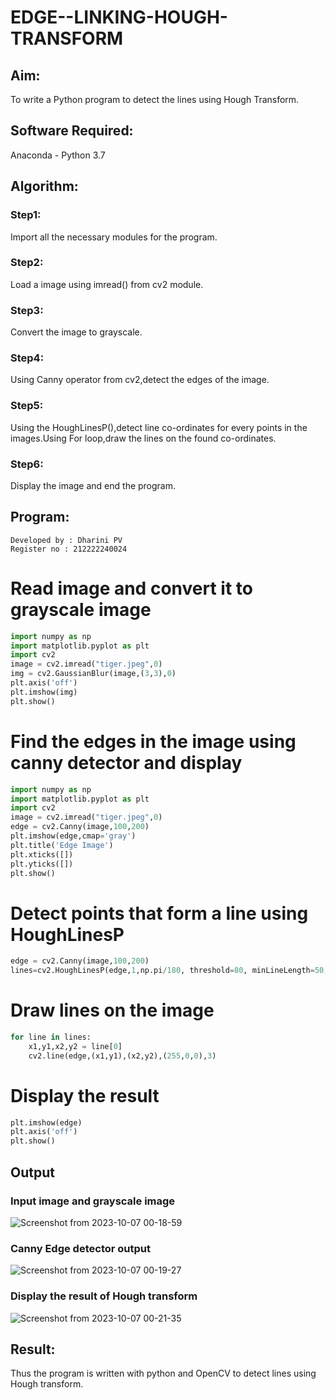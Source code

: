 # EDGE--LINKING-HOUGH-TRANSFORM
## Aim:
To write a Python program to detect the lines using Hough Transform.

## Software Required:
Anaconda - Python 3.7

## Algorithm:
### Step1:
Import all the necessary modules for the program.

### Step2:
Load a image using imread() from cv2 module.

### Step3:
Convert the image to grayscale.

### Step4:
Using Canny operator from cv2,detect the edges of the image.

### Step5:
Using the HoughLinesP(),detect line co-ordinates for every points in the images.Using For loop,draw the lines on the found co-ordinates.

### Step6:
Display the image and end the program.

## Program:
```
Developed by : Dharini PV
Register no : 212222240024
```
# Read image and convert it to grayscale image
```python
import numpy as np
import matplotlib.pyplot as plt
import cv2
image = cv2.imread("tiger.jpeg",0)
img = cv2.GaussianBlur(image,(3,3),0)
plt.axis('off')
plt.imshow(img)
plt.show()
```
# Find the edges in the image using canny detector and display
```python
import numpy as np
import matplotlib.pyplot as plt
import cv2
image = cv2.imread("tiger.jpeg",0)
edge = cv2.Canny(image,100,200)
plt.imshow(edge,cmap='gray')
plt.title('Edge Image')
plt.xticks([])
plt.yticks([])
plt.show()
```
# Detect points that form a line using HoughLinesP
```python
edge = cv2.Canny(image,100,200)
lines=cv2.HoughLinesP(edge,1,np.pi/180, threshold=80, minLineLength=50,maxLineGap=250)
```
# Draw lines on the image
```python
for line in lines:
    x1,y1,x2,y2 = line[0]
    cv2.line(edge,(x1,y1),(x2,y2),(255,0,0),3)
```
# Display the result
```python
plt.imshow(edge)
plt.axis('off')
plt.show()
```
## Output

### Input image and grayscale image
![Screenshot from 2023-10-07 00-18-59](https://github.com/DHARINIPV/EDGE--LINKING-HOUGH-TRANSFORM/assets/119400845/6dc6b34d-45b8-4bf3-8f9f-3ccd5d3f469f)

### Canny Edge detector output
![Screenshot from 2023-10-07 00-19-27](https://github.com/DHARINIPV/EDGE--LINKING-HOUGH-TRANSFORM/assets/119400845/b6723a18-d138-4ec3-a667-27cc4c6069e8)

### Display the result of Hough transform
![Screenshot from 2023-10-07 00-21-35](https://github.com/DHARINIPV/EDGE--LINKING-HOUGH-TRANSFORM/assets/119400845/1d2728f8-e6b0-4f1a-8f75-f79bafe9fcc9)

## Result:
Thus the program is written with python and OpenCV to detect lines using Hough transform. 
